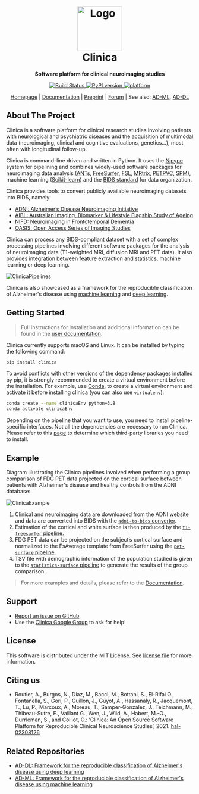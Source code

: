 <!--(http://www.clinica.run/img/clinica_brainweb.png)-->
<!-- markdownlint-disable MD033 -->

<h1 align="center">
  <a href="http://www.clinica.run">
    <img src="http://www.clinica.run/assets/images/clinica-icon-257x257.png" alt="Logo" width="120" height="120">
  </a>
  <br/>
  Clinica
</h1>

<p align="center"><strong>Software platform for clinical neuroimaging studies</strong></p>

<p align="center">
  <a href="https://ci.inria.fr/clinica-aramis/job/clinica/job/master/">
    <img src="https://ci.inria.fr/clinica-aramis/buildStatus/icon?job=clinica%2Fmaster" alt="Build Status">
  </a>
  <a href="https://badge.fury.io/py/clinica">
    <img src="https://badge.fury.io/py/clinica.svg" alt="PyPI version">
  </a>
  <a href="https://aramislab.paris.inria.fr/clinica/docs/public/latest/Installation/">
  </a>
  <a href="https://aramislab.paris.inria.fr/clinica/docs/public/latest/Installation/">
    <img src="https://anaconda.org/aramislab/clinica/badges/platforms.svg" alt="platform">
  </a>
</p>

<p align="center">
  <a href="http://www.clinica.run">Homepage</a> |
  <a href="https://aramislab.paris.inria.fr/clinica/docs/public/latest/">Documentation</a> |
  <a href="https://hal.inria.fr/hal-02308126">Preprint</a> |
  <a href="https://groups.google.com/forum/#!forum/clinica-user">Forum</a> |
  See also:
  <a href="#related-repositories">AD-ML</a>,
  <a href="#related-repositories">AD-DL</a>
</p>

## About The Project

Clinica is a software platform for clinical research studies involving patients
with neurological and psychiatric diseases and the acquisition of multimodal
data (neuroimaging, clinical and cognitive evaluations, genetics...),
most often with longitudinal follow-up.

Clinica is command-line driven and written in Python.
It uses the [Nipype](https://nipype.readthedocs.io/) system for pipelining and combines
widely-used software packages for neuroimaging data analysis
([ANTs](http://stnava.github.io/ANTs/),
[FreeSurfer](https://surfer.nmr.mgh.harvard.edu/),
[FSL](https://fsl.fmrib.ox.ac.uk/fsl/fslwiki),
[MRtrix](https://www.mrtrix.org/),
[PETPVC](https://github.com/UCL/PETPVC),
[SPM](https://www.fil.ion.ucl.ac.uk/spm/)), machine learning
([Scikit-learn](https://scikit-learn.org/stable/)) and the [BIDS
standard](http://bids-specification.readthedocs.io/) for data organization.

Clinica provides tools to convert publicly available neuroimaging datasets into
BIDS, namely:

- [ADNI: Alzheimer’s Disease Neuroimaging Initiative](https://aramislab.paris.inria.fr/clinica/docs/public/latest/Converters/ADNI2BIDS/)
- [AIBL: Australian Imaging, Biomarker & Lifestyle Flagship Study of Ageing](https://aramislab.paris.inria.fr/clinica/docs/public/latest/Converters/AIBL2BIDS/)
- [NIFD: Neuroimaging in Frontotemporal Dementia](https://aramislab.paris.inria.fr/clinica/docs/public/latest/Converters/NIFD2BIDS/)
- [OASIS: Open Access Series of Imaging Studies](https://aramislab.paris.inria.fr/clinica/docs/public/latest/Converters/OASIS2BIDS/)

Clinica can process any BIDS-compliant dataset with a set of complex processing
pipelines involving different software packages for the analysis of
neuroimaging data (T1-weighted MRI, diffusion MRI and PET data).
It also provides integration between feature extraction and statistics, machine
learning or deep learning.

![ClinicaPipelines](http://www.clinica.run/img/Clinica_Pipelines_A4_2021-04-02_75dpi.jpg)

Clinica is also showcased as a framework for the reproducible classification of
Alzheimer's disease using
[machine learning](https://github.com/aramis-lab/AD-ML) and
[deep learning](https://github.com/aramis-lab/AD-DL).

## Getting Started

> Full instructions for installation and additional information can be found in
the [user documentation](https://aramislab.paris.inria.fr/clinica/docs/public/latest/).

Clinica currently supports macOS and Linux.
It can be installed by typing the following command:

```sh
pip install clinica
```

To avoid conflicts with other versions of the dependency packages installed by pip, it is strongly recommended to create a virtual environment before the installation.
For example, use [Conda](https://docs.conda.io/en/latest/miniconda.html), to create a virtual
environment and activate it before installing clinica (you can also use
`virtualenv`):

```sh
conda create --name clinicaEnv python=3.8
conda activate clinicaEnv
```

Depending on the pipeline that you want to use, you need to install pipeline-specific interfaces.
Not all the dependencies are necessary to run Clinica.
Please refer to this [page](https://aramislab.paris.inria.fr/clinica/docs/public/latest/Third-party/)
to determine which third-party libraries you need to install.

## Example

Diagram illustrating the Clinica pipelines involved when performing a group
comparison of FDG PET data projected on the cortical surface between patients
with Alzheimer's disease and healthy controls from the ADNI database:

![ClinicaExample](http://www.clinica.run/img/Clinica_Example_2021-04-02_75dpi.jpg)

1. Clinical and neuroimaging data are downloaded from the ADNI website and data
   are converted into BIDS with the [`adni-to-bids`
   converter](https://aramislab.paris.inria.fr/clinica/docs/public/latest/Converters/ADNI2BIDS/).
2. Estimation of the cortical and white surface is then produced by the
   [`t1-freesurfer`
   pipeline](https://aramislab.paris.inria.fr/clinica/docs/public/latest/Pipelines/T1_FreeSurfer/).
3. FDG PET data can be projected on the subject’s cortical surface and
   normalized to the FsAverage template from FreeSurfer using the
   [`pet-surface` pipeline](https://aramislab.paris.inria.fr/clinica/docs/public/latest/Pipelines/PET_Surface/).
4. TSV file with demographic information of the population studied is given to
   the [`statistics-surface`
   pipeline](https://aramislab.paris.inria.fr/clinica/docs/public/latest/Pipelines/Stats_Surface/) to generate
   the results of the group comparison.

> For more examples and details, please refer to the
> [Documentation](https://aramislab.paris.inria.fr/clinica/docs/public/latest/).

## Support

- [Report an issue on GitHub](https://github.com/aramis-lab/clinica/issues)
- Use the [Clinica Google
  Group](https://groups.google.com/forum/#!forum/clinica-user) to ask for help!

<!--
## Contributing
We encourage you to contribute to Clinica! Please check out the [Contributing
to Clinica guide](Contributing.md) for guidelines about how to proceed. Do not
hesitate to ask questions if something is not clear for you, report an issue,
etc.
-->

## License

This software is distributed under the MIT License.
See [license file](https://github.com/aramis-lab/clinica/blob/dev/LICENSE.txt)
for more information.

## Citing us

- Routier, A., Burgos, N., Díaz, M., Bacci, M., Bottani, S., El-Rifai O., Fontanella, S., Gori, P., Guillon, J., Guyot, A., Hassanaly, R., Jacquemont, T.,  Lu, P., Marcoux, A.,  Moreau, T., Samper-González, J., Teichmann, M., Thibeau-Sutre, E., Vaillant G., Wen, J., Wild, A., Habert, M.-O., Durrleman, S., and Colliot, O.: ‘Clinica: An Open Source Software Platform for Reproducible Clinical Neuroscience Studies’, 2021. [hal-02308126](https://hal.inria.fr/hal-02308126)


## Related Repositories

- [AD-DL: Framework for the reproducible classification of Alzheimer's disease using
deep learning](https://github.com/aramis-lab/AD-DL)
- [AD-ML: Framework for the reproducible classification of Alzheimer's disease using
machine learning](https://github.com/aramis-lab/AD-ML)
